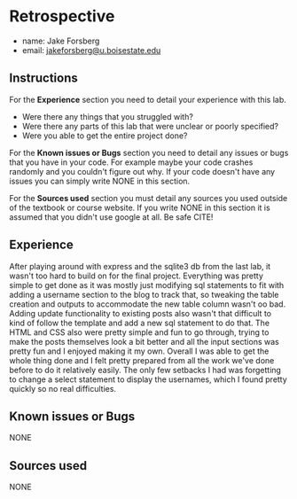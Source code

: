 # Retrospective

- name: Jake Forsberg
- email: jakeforsberg@u.boisestate.edu

## Instructions

For the **Experience** section you need to detail your experience with this lab. 

- Were there any things that you struggled with? 
- Were there any parts of this lab that were unclear or poorly specified? 
- Were you able to get the entire project done?

For the **Known issues or Bugs** section you need to detail any issues or bugs that you have in your
code. For example maybe your code crashes randomly and you couldn't figure out why. If your code
doesn't have any issues you can simply write NONE in this section.

For the **Sources used** section you must detail any sources you used outside of the textbook or
course website. If you write NONE in this section it is assumed that you didn't use google at all.
Be safe CITE!

## Experience

After playing around with express and the sqlite3 db from the last lab, it wasn't too hard to build on for the final project.
Everything was pretty simple to get done as it was mostly just modifying sql statements to fit with adding a username
section to the blog to track that, so tweaking the table creation and outputs to accommodate the new table column wasn't oo bad.
Adding update functionality to existing posts also wasn't that difficult to kind of follow the template and add a new
sql statement to do that. The HTML and CSS also were pretty simple and fun to go through, trying to make the posts themselves
look a bit better and all the input sections was pretty fun and I enjoyed making it my own. Overall I was able to get the whole
thing done and I felt pretty prepared from all the work we've done before to do it relatively easily. The only few setbacks
I had was forgetting to change a select statement to display the usernames, which I found pretty quickly so no real difficulties.

## Known issues or Bugs

NONE

## Sources used

NONE
